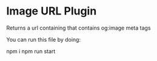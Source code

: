 # Image URL Plugin

Returns a url containing that contains og:image meta tags

You can run this file by doing:

npm i
npm run start
